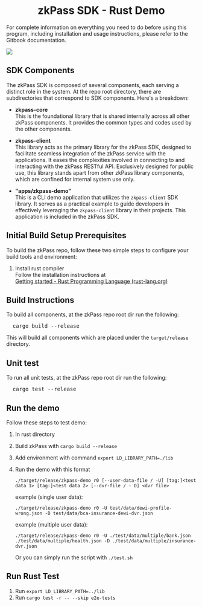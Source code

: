 <h1 align="middle">zkPass SDK - Rust Demo</h1>

<p>
  <p>
    For complete information on everything you need to do before using this program, including installation and usage instructions, please refer to the Gitbook documentation.
  </p>
  <a href="https://docs.ssi.id/zkpass/v/zkpass-developers-guide/sdk-tutorial/quick-start/rust-linux" target="_blank">
      <img src="https://img.shields.io/badge/GitBook-read-blue?style=for-the-badge&logo=gitbook&logoColor=white" />
  </a>
</p>

## SDK Components

The zkPass SDK is composed of several components, each serving a distinct role in the system. At the repo root directory, there are subdirectories that correspond to SDK components. Here's a breakdown:

- **zkpass-core**  
  This is the foundational library that is shared internally across all other zkPass components. It provides the common types and codes used by the other components.

- **zkpass-client**  
  This library acts as the primary library for the zkPass SDK, designed to facilitate seamless integration of the zkPass service with the applications. It eases the complexities involved in connecting to and interacting with the zkPass RESTful API. Exclusively designed for public use, this library stands apart from other zkPass library components, which are confined for internal system use only.

- **"apps/zkpass-demo"**  
  This is a CLI demo application that utilizes the `zkpass-client` SDK library. It serves as a practical example to guide developers in effectively leveraging the `zkpass-client` library in their projects. This application is included in the zkPass SDK.

## Initial Build Setup Prerequisites

To build the zkPass repo, follow these two simple steps to configure your build tools and environment:

1. Install rust compiler  
   Follow the installation instructions at  
   [Getting started - Rust Programming Language (rust-lang.org)](https://www.rust-lang.org/learn/get-started)

## Build Instructions

To build all components, at the zkPass repo root dir run the following:

<pre>
  cargo build --release  
</pre>

This will build all components which are placed under the `target/release` directory.

## Unit test

To run all unit tests, at the zkPass repo root dir run the following:

<pre>
  cargo test --release  
</pre>

## Run the demo

Follow these steps to test demo:

1. In rust directory
2. Build zkPass with `cargo build --release`
3. Add environment with command `export LD_LIBRARY_PATH=./lib`
4. Run the demo with this format

   ```
   ./target/release/zkpass-demo r0 [--user-data-file / -U] [tag:]<test data 1> [tag:]<test data 2> [--dvr-file / - D] <dvr file>
   ```

   example (single user data):

   ```
   ./target/release/zkpass-demo r0 -U test/data/dewi-profile-wrong.json -D test/data/bca-insurance-dewi-dvr.json
   ```

   example (multiple user data):

   ```
   ./target/release/zkpass-demo r0 -U ./test/data/multiple/bank.json ./test/data/multiple/health.json -D ./test/data/multiple/insurance-dvr.json
   ```

   Or you can simply run the script with `./test.sh`

## Run Rust Test

1. Run `export LD_LIBRARY_PATH=../lib`
2. Run `cargo test -r -- --skip e2e-tests`

